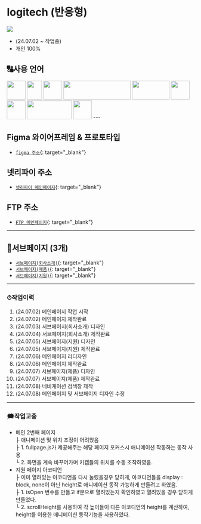 # logitech (반응형)
<img src="https://github.com/ttunmill/logitech/assets/84768554/7a98083b-6f03-4004-8e07-f8e18ebe78d2">

* (24.07.02 ~ 작업중)
* 개인 100%
## 🔠사용 언어
<img src="https://github.com/ttunmill/gabiacns/assets/84768554/45aaaff6-aa00-4209-a23e-13ec83f6031a" width="50" height="50">
<img src="https://github.com/ttunmill/gabiacns/assets/84768554/f199d7ad-3c97-4ff3-8f22-8d4546bfeb2a" width="40" height="50">
<img src="https://github.com/ttunmill/gabiacns/assets/84768554/d80fb406-7c87-4150-83eb-af60ab915f35" width="50" height="50">
<img src="https://github.com/ttunmill/gabiacns/assets/84768554/9a4bbb0d-97ed-4a3e-9d31-b7cf837f43fa" width="180" height="50">
<img src="https://github.com/ttunmill/gabiacns/assets/84768554/a5c08a2c-a93b-48a3-865b-3f07eebe4299" width="100" height="50">
<img src="https://github.com/ttunmill/sound_wave/assets/84768554/a618b627-8063-4474-bc21-59d115928fad" width="50" height="50">
<img src="https://github.com/ttunmill/sound_wave/assets/84768554/39a4bbb8-459b-49f8-8fe8-bd6224781d3e" width="50" height="50">
<img src="https://github.com/ttunmill/sound_wave/assets/84768554/9f299794-f389-48d2-9e00-feb8460a4f27" width="120" height="50">
<img src="https://github.com/ttunmill/sound_wave/assets/84768554/4cfff206-136b-419f-a3f7-a1e6e83880b8" width="50" height="50">
---

## Figma 와이어프레임 & 프로토타입
* [`figma 주소`](https://www.figma.com/design/TQ2dZRQrYzf7MjAp0DiGr9/logitech-%EB%A6%AC%EB%94%94%EC%9E%90%EC%9D%B8?node-id=0-1&t=dCjMtVrbruDb2aVB-1){: target="_blank"}

## 넷리파이 주소
* [`넷리파이 메인페이지`](https://logitechproject.netlify.app/){: target="_blank"}
## FTP 주소
* [`FTP 메인페이지`](http://ttunmill.dothome.co.kr/logitech/index.html){: target="_blank"}

---
## 🔗서브페이지 (3개)
* [`서브페이지(회사소개)`](http://ttunmill.dothome.co.kr/logitech/pages/intro.html){: target="_blank"}
* [`서브페이지(제품)`](http://ttunmill.dothome.co.kr/logitech/pages/product.html){: target="_blank"}
* [`서브페이지(지원)`](http://ttunmill.dothome.co.kr/logitech/pages/support.html){: target="_blank"}

---
### ⏱작업이력
1. (24.07.02) 메인페이지 작업 시작
2. (24.07.02) 메인페이지 제작완료
3. (24.07.03) 서브페이지(회사소개) 디자인
4. (24.07.04) 서브페이지(회사소개) 제작완료
4. (24.07.05) 서브페이지(지원) 디자인
5. (24.07.05) 서브페이지(지원) 제작완료
6. (24.07.06) 메인페이지 리디자인
7. (24.07.06) 메인페이지 제작완료
8. (24.07.07) 서브페이지(제품) 디자인
9. (24.07.07) 서브페이지(제품) 제작완료
10. (24.07.08) 네비게이션 검색창 제작
11. (24.07.08) 메인페이지 및 서브페이지 디자인 수정
---
### 🗯작업고충
* 메인 2번째 페이지<br>
├ 애니메이션 및 위치 조정이 어려웠음<br>
├ 1. fullpage.js가 제공해주는 해당 페이지 포커스시 애니메이션 작동하는 동작 사용<br>
└ 2. 화면을 계속 바꾸어가며 키캡들의 위치를 수동 조작하였음.<br>
* 지원 페이지 아코디언<br>
├ 이미 열려있는 아코디언을 다시 눌렀을경우 닫히게, 아코디언들을 display : block, none이 아닌 height로 애니메이션 동작 가능하게 만들려고 하였음.<br>
├ 1. isOpen 변수를 만들고 if문으로 열려있는지 확인하였고 열려있을 경우 닫히게 만들었다.<br>
└ 2. scrollHeight를 사용하여 각 높이들이 다른 아코디언의 height를 계산하여, height를 이용한 애니메이션 동작기능을 사용하였다.
